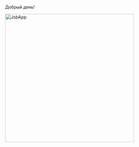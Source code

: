 Добрый день!


<img width="420" alt="JobApp" src="https://github.com/aay92/JobSearch/assets/47569754/728aacaa-4a07-4582-8c64-46453becf476">
